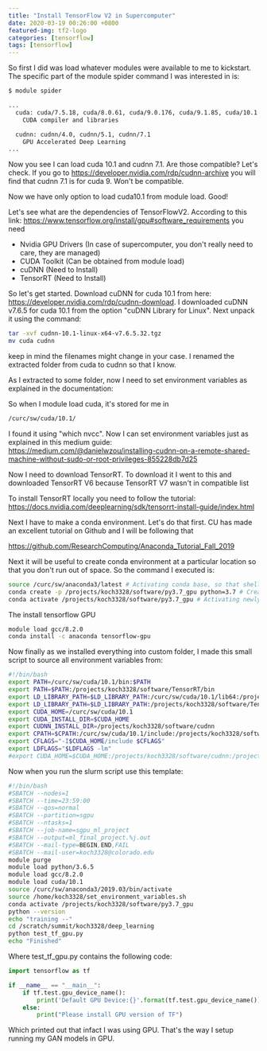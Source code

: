 ```yaml
---
title: "Install TensorFlow V2 in Supercomputer"
date: 2020-03-19 00:26:00 +0800
featured-img: tf2-logo
categories: [tensorflow]
tags: [tensorflow]
---
```


So first I did was load whatever modules were available to me to kickstart. The specific part of the module spider command I was interested in is:

```bash
$ module spider

...
  cuda: cuda/7.5.18, cuda/8.0.61, cuda/9.0.176, cuda/9.1.85, cuda/10.1
    CUDA compiler and libraries

  cudnn: cudnn/4.0, cudnn/5.1, cudnn/7.1
    GPU Accelerated Deep Learning
...
```

Now you see I can load cuda 10.1 and cudnn 7.1. Are those compatible? Let's check.  If you go to https://developer.nvidia.com/rdp/cudnn-archive you will find that cudnn 7.1 is for cuda 9. Won't be compatible. 

Now we have only option to load cuda10.1 from module load. Good!

Let's see what are the dependencies of TensorFlowV2. According to this link: https://www.tensorflow.org/install/gpu#software_requirements you need

- Nvidia GPU Drivers (In case of supercomputer, you don't really need to care, they are managed)
- CUDA Toolkit (Can be obtained from module load)
- cuDNN (Need to Install)
- TensorRT (Need to Install)

So let's get started. Download cuDNN for cuda 10.1 from here: https://developer.nvidia.com/rdp/cudnn-download. I downloaded cuDNN v7.6.5 for cuda 10.1 from the option "cuDNN Library for Linux". Next unpack it using the command: 

```bash
tar -xvf cudnn-10.1-linux-x64-v7.6.5.32.tgz
mv cuda cudnn
```

keep in mind the filenames might change in your case. I renamed the extracted folder from cuda to cudnn so that I know.

As I extracted to some folder, now I need to set environment variables as explained in the documentation:

So when I module load cuda, it's stored for me in 

```bash
/curc/sw/cuda/10.1/
```

I found it using "which nvcc". Now I can set environment variables just as explained in this medium guide: https://medium.com/@danielwzou/installing-cudnn-on-a-remote-shared-machine-without-sudo-or-root-privileges-855228db7d25

Now I need to download TensorRT. To download it I went to this and downloaded TensorRT V6 because TensorRT V7 wasn't in compatible list

To install TensorRT locally you need to follow the tutorial: https://docs.nvidia.com/deeplearning/sdk/tensorrt-install-guide/index.html

Next I have to make a conda environment. Let's do that first. CU has made an excellent tutorial on Github and I will be following that

https://github.com/ResearchComputing/Anaconda_Tutorial_Fall_2019

Next it will be useful to create conda environment at a particular location so that you don't run out of space. So the command I executed is:

```bash
source /curc/sw/anaconda3/latest # Activating conda base, so that shell recognizes conda commands
conda create -p /projects/koch3328/software/py3.7_gpu python=3.7 # Creating conda environment
conda activate /projects/koch3328/software/py3.7_gpu # Activating newly created environment
```

The install tensorflow GPU

```bash
module load gcc/8.2.0
conda install -c anaconda tensorflow-gpu
```

Now finally as we installed everything into custom folder, I made this small script to source all environment variables from:

```bash
#!/bin/bash
export PATH=/curc/sw/cuda/10.1/bin:$PATH
export PATH=$PATH:/projects/koch3328/software/TensorRT/bin
export LD_LIBRARY_PATH=$LD_LIBRARY_PATH:/curc/sw/cuda/10.1/lib64:/projects/koch3328/software/cudnn/lib64
export LD_LIBRARY_PATH=$LD_LIBRARY_PATH:/projects/koch3328/software/TensorRT/lib
export CUDA_HOME=/curc/sw/cuda/10.1
export CUDA_INSTALL_DIR=$CUDA_HOME
export CUDNN_INSTALL_DIR=/projects/koch3328/software/cudnn
export CPATH=$CPATH:/curc/sw/cuda/10.1/include:/projects/koch3328/software/TensorRT/include:/projects/koch3328/software/cudnn/include
export CFLAGS="-I$CUDA_HOME/include $CFLAGS"
export LDFLAGS="$LDFLAGS -lm"
#export CUDA_HOME=$CUDA_HOME:/projects/koch3328/software/cudnn:/projects/koch3328/software/TensorRT

```

Now when you run the slurm script use this template:

```bash
#!/bin/bash
#SBATCH --nodes=1
#SBATCH --time=23:59:00
#SBATCH --qos=normal
#SBATCH --partition=sgpu
#SBATCH --ntasks=1
#SBATCH --job-name=sgpu_ml_project
#SBATCH --output=ml_final_project.%j.out
#SBATCH --mail-type=BEGIN,END,FAIL
#SBATCH --mail-user=koch3328@colorado.edu
module purge
module load python/3.6.5
module load gcc/8.2.0
module load cuda/10.1
source /curc/sw/anaconda3/2019.03/bin/activate
source /home/koch3328/set_environment_variables.sh
conda activate /projects/koch3328/software/py3.7_gpu
python --version
echo "training --"
cd /scratch/summit/koch3328/deep_learning
python test_tf_gpu.py
echo "Finished"

```

Where test_tf_gpu.py contains the following code:

```python
import tensorflow as tf

if __name__ == "__main__":
    if tf.test.gpu_device_name():
        print('Default GPU Device:{}'.format(tf.test.gpu_device_name()))
    else:
        print("Please install GPU version of TF")
```

Which printed out that infact I was using GPU. That's the way I setup running my GAN models in GPU.













































 